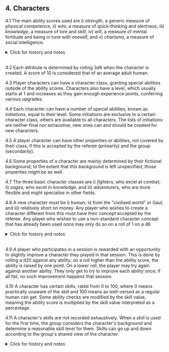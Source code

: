 <h2>4. Characters</h2>

4.1 The main ability scores used are i) _strength_, a generic measure of physical competence, ii) _wits_, a measure of quick-thinking and alertness, iii) _knowledge_, a measure of lore and skill, iv) _will_, a measure of mental fortitude and being in tune with oneself, and v) _charisma_, a measure of social intelligence.
<details><summary markdown="span">Click for history and notes</summary>

Clear linage from [Eero Tuovinen on "Primitive DnD"](http://story-games.com/forums/discussion/comment/326393/#Comment_326393).
</details><br/>

4.2 Each attribute is determined by rolling 3d6 when the character is created. A score of 10 is considered that of an average adult human.

4.3 Player characters can have a character class, granting special abilities outside of the ability scores. Characters also have a level, which usually starts at 1 and increases as they gain enough experience points, conferring various upgrades.

4.4 Each character can have a number of special abilities, known as _initiations_, equal to their level. Some initiations are exclusive to a certain character class, others are available to all characters. The lists of initiations are neither final nor exhaustive; new ones can and should be created for new characters.

4.5 A player character can have other properties or abilities, not covered by their class, if this is accepted by the referee (primarily) and the group (secondarily).

4.6 Some properties of a character are mainly determined by their fictional background; to the extent that this background is left unspecified, those properties might be as well.

4.7 The three basic character classes are i) _fighters_, who excel at combat; ii) _sages_, who excel in knowledge, and iii) _adventurers_, who are more flexible and might specialise in other fields.

4.8 A new character must be i) human, ii) from the "civilised world" or Gaul, and iii) relatively short on money. Any player who wishes to create a character different from this must have their concept accepted by the referee. Any player who wishes to use a non-standard character concept that has already been used once may only do so on a roll of 1 on a d6.
<details><summary markdown="span">Click for history and notes</summary>

Points i) and iii) are almost universal, while point ii) is specific to the "fantasy Europe" setting used in Maastricht '18. Its intent, when originally laid down by the referee of Maastricht '18, was to clearly delineate a part of the world that considers itself to be "the civilized world", and have all player characters be either from there, or from the pre-approved exception of Gaul.
</details><br/>

4.9 A player who participates in a session is rewarded with an opportunity to slightly improve a character they played in that session. This is done by rolling a d20 against any ability; on a roll higher than the ability score, the ability is raised by one point. On a lower roll, the player may try again against another ability. They only get to try to improve each ability once; if all fail, no such improvement happens that session.

4.10 A character has certain skills, rated from 0 to 100, where 0 means practically unaware of the skill and 100 means as well-versed as a regular human can get. Some ability checks are modified by the skill value, meaning the ability score is multiplied by the skill value interpreted as a percentage.

4.11 A character's skills are not recorded exhaustively. When a skill is used for the first time, the group considers the character's background and determine a reasonable skill level for them. Skills can go up and down according to the group's shared view of the character.
<details><summary markdown="span">Click for history and notes</summary>

In [Eero's explanation of his skill system](http://www.story-games.com/forums/discussion/comment/462703/#Comment_462703), he also includes the option to "frivolously" improve a skill instead of an ability score (_cf_ 4.9). That rule might find its way into our rules, if someone makes a push for it.
</details><br/>


